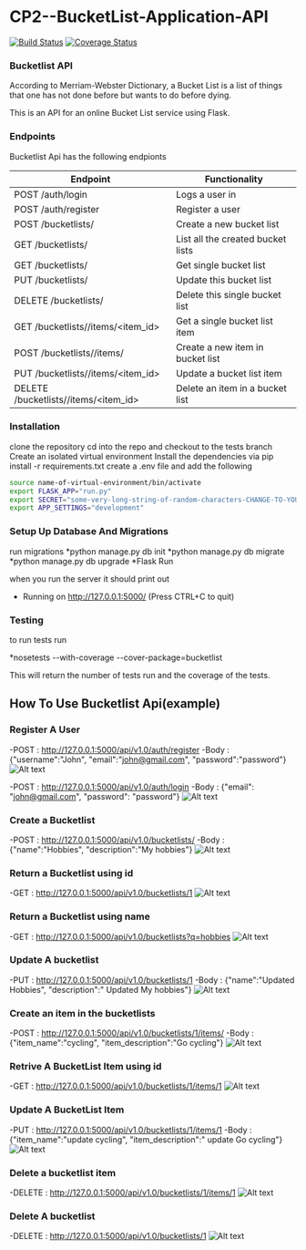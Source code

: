 # CP2--BucketList-Application-API
[![Build Status](https://travis-ci.org/kevintumbo/Checkpoint2_Bucketlist.svg?branch=tests)](https://travis-ci.org/kevintumbo/Checkpoint2_Bucketlist)
[![Coverage Status](https://coveralls.io/repos/github/kevintumbo/Checkpoint2_Bucketlist/badge.svg?branch=tests)](https://coveralls.io/github/kevintumbo/Checkpoint2_Bucketlist?branch=tests)

### Bucketlist API

According to Merriam-Webster Dictionary, a Bucket List is a list of things that one has not done before but wants to do before dying.

This is an API for an online Bucket List service using Flask.

### Endpoints

Bucketlist Api has the following endpionts

| Endpoint | Functionality |
| -------- | ------------- |
| POST /auth/login | Logs a user in |
| POST /auth/register | Register a user |
| POST /bucketlists/ | Create a new bucket list |
| GET /bucketlists/	| List all the created bucket lists |
| GET /bucketlists/<id> | Get single bucket list |
| PUT /bucketlists/<id> | Update this bucket list |
| DELETE /bucketlists/<id> | Delete this single bucket list |
| GET /bucketlists/<id>/items/<item_id> | Get a single bucket list item |
| POST /bucketlists/<id>/items/ | Create a new item in bucket list |
| PUT /bucketlists/<id>/items/<item_id> | Update a bucket list item |
| DELETE /bucketlists/<id>/items/<item_id> | Delete an item in a bucket list |


### Installation
clone the repository
cd into the repo and checkout to the tests branch
Create an isolated virtual environment
Install the dependencies via pip install -r requirements.txt
create a .env file and add the following

```sh
source name-of-virtual-environment/bin/activate
export FLASK_APP="run.py"
export SECRET="some-very-long-string-of-random-characters-CHANGE-TO-YOUR-LIKING"
export APP_SETTINGS="development"
```

### Setup Up Database And Migrations
run migrations
*python manage.py db init
*python manage.py db migrate
*python manage.py db upgrade
*Flask Run

when you run the server it should print out
* Running on http://127.0.0.1:5000/ (Press CTRL+C to quit)

### Testing
to run tests run

*nosetests --with-coverage --cover-package=bucketlist

This will return the number of tests run and the coverage of the tests.

## How To Use Bucketlist Api(example)

### Register A User
-POST : http://127.0.0.1:5000/api/v1.0/auth/register
-Body : {"username":"John", "email":"john@gmail.com", "password":"password"}
![Alt text](https://image.ibb.co/j2W57a/Screen_Shot_2017_06_12_at_14_39_29.png "create user")

-POST : http://127.0.0.1:5000/api/v1.0/auth/login
-Body : {"email": "john@gmail.com", "password": "password"}
![Alt text](https://image.ibb.co/kHNpYF/Screen_Shot_2017_06_12_at_14_39_42.png "Log in user")

### Create a Bucketlist
-POST : http://127.0.0.1:5000/api/v1.0/bucketlists/
-Body : {"name":"Hobbies", "description":"My hobbies"}
![Alt text](https://image.ibb.co/f6d7Lv/Screen_Shot_2017_06_12_at_14_40_15.png "create Bucketlist")

### Return a Bucketlist using id
-GET : http://127.0.0.1:5000/api/v1.0/bucketlists/1
![Alt text](https://image.ibb.co/dG9gfv/Screen_Shot_2017_06_12_at_14_40_35.png "Return Bucketlist")

### Return a Bucketlist using name
-GET : http://127.0.0.1:5000/api/v1.0/bucketlists?q=hobbies
![Alt text](https://image.ibb.co/c3407a/Screen_Shot_2017_06_12_at_15_25_46.png "Return Bucketlist using name")

### Update A bucketlist
-PUT : http://127.0.0.1:5000/api/v1.0/bucketlists/1
-Body : {"name":"Updated Hobbies", "description":" Updated My hobbies"}
![Alt text](https://image.ibb.co/foywDF/Screen_Shot_2017_06_12_at_14_41_09.png "Update Bucketlist")

### Create an item in the bucketlists
-POST : http://127.0.0.1:5000/api/v1.0/bucketlists/1/items/
-Body : {"item_name":"cycling", "item_description":"Go cycling"}
![Alt text](https://image.ibb.co/kZQySa/Screen_Shot_2017_06_12_at_14_41_49.png "Create Bucketlist item")

### Retrive A BucketList Item using id
-GET : http://127.0.0.1:5000/api/v1.0/bucketlists/1/items/1
![Alt text](https://image.ibb.co/kfdwDF/Screen_Shot_2017_06_12_at_14_42_15.png "Return Bucketlist Item")

### Update A BucketList Item
-PUT : http://127.0.0.1:5000/api/v1.0/bucketlists/1/items/1
-Body : {"item_name":"update cycling", "item_description":" update Go cycling"}
![Alt text](https://image.ibb.co/foywDF/Screen_Shot_2017_06_12_at_14_41_09.png "Update Bucketlist Item")

### Delete a bucketlist item
-DELETE : http://127.0.0.1:5000/api/v1.0/bucketlists/1/items/1
![Alt text](https://image.ibb.co/iUegfv/Screen_Shot_2017_06_12_at_14_43_24.png "Delete Bucketlist item")

### Delete A bucketlist
-DELETE : http://127.0.0.1:5000/api/v1.0/bucketlists/1
![Alt text](https://image.ibb.co/buSsLv/Screen_Shot_2017_06_12_at_15_15_28.png "Delete Bucketlist")



